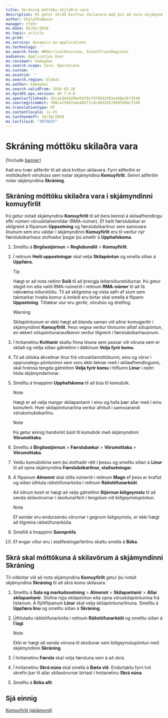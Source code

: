 ```yaml
---
title: Skráning móttöku skilaðra vara
description: Þú getur skráð kvittun skilavara með því að nota skjámynd komuyfirlits eða skráningarblaða.
author: ShylaThompson
manager: tfehr
ms.date: 05/01/2018
ms.topic: article
ms.prod: ''
ms.service: dynamics-ax-applications
ms.technology: ''
ms.search.form: WMSArrivalOverview, InventTransRegister
audience: Application User
ms.reviewer: kamaybac
ms.search.scope: Core, Operations
ms.custom: ''
ms.assetid: ''
ms.search.region: Global
ms.author: kamaybac
ms.search.validFrom: 2016-02-28
ms.dyn365.ops.version: AX 7.0.0
ms.openlocfilehash: 42ca1d4d2d9b45d79cf479833f83e498e3b73540
ms.sourcegitcommit: 708ca25687a4e48271cdcd6d2d22d99fb94cf140
ms.translationtype: HT
ms.contentlocale: is-IS
ms.lasthandoff: 10/10/2020
ms.locfileid: "3975633"
---
```

# <a name="register-the-receipt-of-returned-items"></a>Skráning móttöku skilaðra vara 

[!include [banner](../includes/banner.md)]


Það eru tvær aðferðir til að skrá kvittun skilavara. Fyrri aðferðin er móttökuferli vöruhúss sem notar skjámyndina **Komuyfirlit**. Seinni aðferðin notar skjámyndina **Skráning**.

## <a name="register-the-receipt-of-returned-items-in-the-arrival-overview-form"></a>Skráning móttöku skilaðra vara í skjámyndinni komuyfirlit

Þú getur notað skjámyndina **Komuyfirlit** til að bera kennsl á skilaafhendingu eftir númeri vöruskilaheimildar (RMA-númer). Ef heiti færslubókar er skilgreint á flipanum **Uppsetning** og færslubókarlínur sem samsvara línunum sem eru valdar í skjámyndinni **Komuyfirlit** eru til verður nýr færslubókarhaus stofnaður þegar þú smellir á **Upphafskoma**.

1.  Smelltu á **Birgðastjórnun** \> **Reglubundið** \> **Komuyfirlit**.

2.  Í reitnum **Heiti uppsetningar** skal velja **Skilapöntun** og smella síðan á **Uppfæra**.
    

    > [!TIP]
    > <P>Hægt er að nota reitinn <STRONG>Svið</STRONG> til að þrengja leitarniðurstöðurnar. Þú getur slegið inn eða valið RMA-númerið í reitnum <STRONG>RMA-númer</STRONG> til að fá nákvæma niðurstöðu. Til að skilgreina og vista safn af síum sem takmarkar hvaða komur á innleið eru birtar skal smella á flipann <STRONG>Uppsetning</STRONG>. Tiltækar síur eru gerðir, vöruhús og dreifing.</P>

    

    > [!WARNING]
    > <P>Skilapöntunum er ekki hægt að blanda saman við aðrar komugerðir í skjámyndinni <STRONG>Komuyfirlit</STRONG>. Þess vegna verður tilvísunin alltaf sölupöntun, en ekkert sölupöntunarauðkenni verður tilgreint í færslubókarhausnum.</P>



3.  Í hnitanetinu **Kvittanir** skaltu finna línuna sem passar við vöruna sem er skilað og vellja síðan gátreitinn í dálkinum **Velja fyrir komu**.

4.  Til að útiloka ákveðnar línur frá vöruskilamóttökunni, eins og vörur í upprunalegu pöntuninni sem voru ekki teknar með í skilaafhendingunni, skal hreinsa tengda gátreitinn **Velja fyrir komu** í töflunni **Línur** í neðri hluta skjámyndarinnar.

5.  Smelltu á hnappinn **Upphafskoma** til að búa til komubók.
    

    > [!NOTE]
    > <P>Hægt er að velja margar skilapantanir í einu og hafa þær allar með í einu komuferli. Hver skilapöntunarlína verður afrituð í samsvarandi vörukomubókarlínu.</P>

    

    > [!NOTE]
    > <P>Þú getur einnig handvirkt búið til komubók með skjámyndinni <STRONG>Vörumóttaka</STRONG>. 



6.  Smelltu á **Birgðastjórnun** \> **Færslubækur** \> **Vörumóttaka** \> **Vörumóttaka**.

7.  Veldu komubókina sem þú stofnaðir rétt í þessu og smelltu síðan á **Línur** til að opna skjámyndina **Færslubókarlínur, staðsetningar**.

8.  Á flipanum **Almennt** skal stilla númerið í reitnum **Magn** ef þess er krafist og síðan úthluta ráðstöfunarkóða í reitnum **Ráðstöfunarkóði**.
    
    Að öðrum kosti er hægt að velja gátreitinn **Stjórnun biðgeymslu** til að senda skilavörurnar í skoðunarferli í tengslum við biðgeymslupöntun.
    

    > [!NOTE]
    > <P>Ef sendar eru endursendu vörurnar í gegnum biðgeymslu, er ekki hægt að tilgreina ráðstöfunarkóða.</P>



9.  Smellið á hnappinn **Sannprófa**.

10. Ef engar villur eru í staðfestingarferlinu skaltu smella á **Bóka**.

## <a name="register-the-receipt-of-returned-items-in-the-registration-form"></a>Skrá skal móttökuna á skilavörum á skjámyndinni Skráning

Til viðbótar við að nota skjámyndina **Komuyfirlit** getur þú notað skjámyndina **Skráning** til að skrá komu skilavara.

1.  Smelltu á **Sala og markaðssetning** \> **Almennt** \> **Skilapantanir** \> **Allar skilapantanir**. Stofna nýja skilapöntun eða opna vöruskilapöntunina frá listanum. Á flýtiflipanum **Línur** skal velja skilapöntunarlínuna. Smelltu á **Uppfæra línu** og smelltu síðan á **Skráning**.

2.  Úthlutaðu ráðstöfunarkóða í reitnum **Ráðstöfunarkóði** og smelltu síðan á **Í lagi**.
    

    > [!NOTE]
    > <P>Ekki er hægt að senda vöruna til skoðunar sem biðgeymslupöntun með skjámyndinni <STRONG>Skráning</STRONG>.</P>



3.  Í hnitanetinu **Færsla** skal velja færsluna sem á að skrá.

4.  Í hnitanetinu **Skrá núna** skal smella á **Bæta við**. Endurtaktu fyrri tvö skrefin þar til allar skilavörurnar birtast í hnitanetinu **Skrá núna**.

5.  Smelltu á **Bóka allt**.

## <a name="see-also"></a>Sjá einnig

[Komuyfirlit (skjámynd)](https://technet.microsoft.com/library/hh227654\(v=ax.60\))

  


